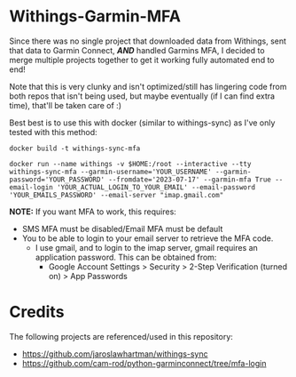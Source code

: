 # Withings-Garmin-MFA

Since there was no single project that downloaded data from Withings, sent that data to Garmin Connect, ***AND*** handled Garmins MFA, I decided to merge multiple projects together to get it working fully automated end to end!

Note that this is very clunky and isn't optimized/still has lingering code from both repos that isn't being used, but maybe eventually (if I can find extra time), that'll be taken care of :)

Best best is to use this with docker (similar to withings-sync) as I've only tested with this method:

`docker build -t withings-sync-mfa`
```
docker run --name withings -v $HOME:/root --interactive --tty withings-sync-mfa --garmin-username='YOUR_USERNAME' --garmin-password='YOUR_PASSWORD' --fromdate='2023-07-17' --garmin-mfa True --email-login 'YOUR_ACTUAL_LOGIN_TO_YOUR_EMAIL' --email-password 'YOUR_EMAILS_PASSWORD' --email-server "imap.gmail.com"
```

**NOTE:** If you want MFA to work, this requires: 

- SMS MFA must be disabled/Email MFA must be default
- You to be able to login to your email server to retrieve the MFA code.
    - I use gmail, and to login to the imap server, gmail requires an application password. This can be obtained from:
        - Google Account Settings > Security > 2-Step Verification (turned on) > App Passwords

# Credits
The following projects are referenced/used in this repository:

- https://github.com/jaroslawhartman/withings-sync
- https://github.com/cam-rod/python-garminconnect/tree/mfa-login